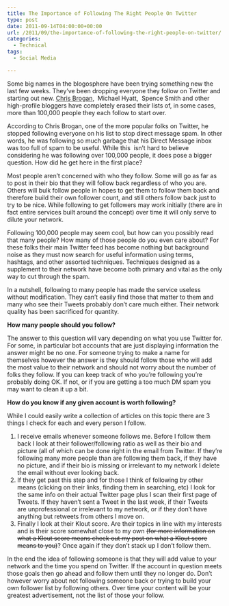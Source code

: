 ```yaml
---
title: The Importance of Following The Right People On Twitter
type: post
date: 2011-09-14T04:00:00+00:00
url: /2011/09/the-importance-of-following-the-right-people-on-twitter/
categories:
  - Technical
tags:
  - Social Media

---
```

Some big names in the blogosphere have been trying something new the last few weeks. They’ve been dropping everyone they follow on Twitter and starting out new. <a title="Chris Brogan" href="http://www.chrisbrogan.com/" target="_blank" rel="noopener noreferrer">Chris Brogan</a>,&nbsp;&nbsp;Michael Hyatt,&nbsp;&nbsp;Spence Smith&nbsp;and other high-profile bloggers have completely erased their lists of, in some cases, more than 100,000 people they each follow to start over.

According to Chris Brogan, one of the more popular folks on Twitter, he stopped following everyone on his list to stop direct message spam. In other words, he was following so much garbage that his Direct Message inbox was too full of spam to be useful. While this  isn’t hard to believe considering he was following over 100,000 people, it does pose a bigger question. How did he get here in the first place?

Most people aren’t concerned with who they follow. Some will go as far as to post in their bio that they will follow back regardless of who you are. Others will bulk follow people in hopes to get them to follow them back and therefore build their own follower count, and still others follow back just to try to be nice. While following to get followers may work initially (there are in fact&nbsp;entire services built around the concept) over time it will only serve to dilute your network.

Following 100,000 people may seem cool, but how can you possibly read that many people? How many of those people do you even care about? For these folks their main Twitter feed has become nothing but background noise as they must now search for useful information using terms, hashtags, and other assorted techniques. Techniques designed as a supplement to their network have become both primary and vital as the only way to cut through the spam.

In a nutshell, following to many people has made the service useless without modification. They can’t easily find those that matter to them and many who see their Tweets probably don’t care much either. Their network quality has been sacrificed for quantity.

**How many people should you follow?**

The answer to this question will vary depending on what you use Twitter for. For some,&nbsp;in particular&nbsp;bot accounts that are just displaying information the answer might be no one. For someone trying to make a name for themselves however the answer is they should follow those who will add the most value to their network and should not worry about the number of folks they follow. If you can keep track of who you’re following you’re probably doing OK. If not, or if you are getting a too much DM spam you may want to clean it up a bit.

**How do you know if any given account is worth following?**

While I could easily write a collection of articles on this topic there are 3 things I check for each and every person I follow.

<ol class="wp-block-list">
  <li>
    I receive emails whenever someone follows me. Before I follow them back I look at their follower/following ratio as well as their bio and picture (all of which can be done right in the email from Twitter. If they’re following many more people than are following them back, if they have no picture, and if their bio is missing or irrelevant to my network I delete the email without ever looking back.
  </li>
  <li>
    If they get past this step and for those I think of following by other means (clicking on their links, finding them in searching, etc) I look for the same info on their actual Twitter page plus I scan their first page of Tweets. If they haven’t sent a Tweet in the last week, if their Tweets are&nbsp;unprofessional&nbsp;or&nbsp;irrelevant&nbsp;to my network, or if they don’t have anything but retweets from others I move on.
  </li>
  <li>
    Finally I look at their Klout score. Are their topics in line with my interests and is their score somewhat close to my own <s>(for more information on what a Klout score means check out my post on what a Klout score means to you)</s>? Once again if they don’t stack up I don’t follow them.
  </li>
</ol>

In the end the idea of following someone is that they will add value to your network and the time you spend on Twitter. If the account in question meets those goals then go ahead and follow them until they no longer do. Don’t however worry about not following someone back or trying to build your own follower list by following others. Over time your content will be your greatest advertisement, not the list of those your follow.